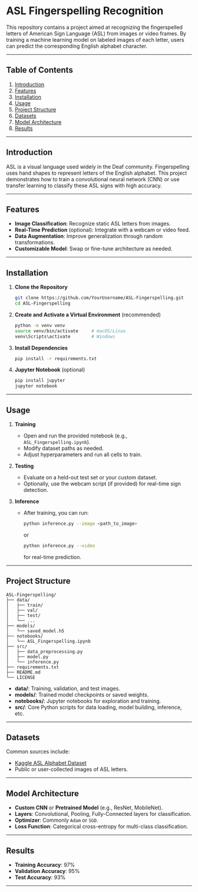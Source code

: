 # ASL Fingerspelling Recognition

This repository contains a project aimed at recognizing the fingerspelled letters of American Sign Language (ASL) from images or video frames. By training a machine learning model on labeled images of each letter, users can predict the corresponding English alphabet character.

---

## Table of Contents

1. [Introduction](#introduction)
2. [Features](#features)
3. [Installation](#installation)
4. [Usage](#usage)
5. [Project Structure](#project-structure)
6. [Datasets](#datasets)
7. [Model Architecture](#model-architecture)
8. [Results](#results)
---

## Introduction

ASL is a visual language used widely in the Deaf community. Fingerspelling uses hand shapes to represent letters of the English alphabet. This project demonstrates how to train a convolutional neural network (CNN) or use transfer learning to classify these ASL signs with high accuracy.

---

## Features

- **Image Classification**: Recognize static ASL letters from images.
- **Real-Time Prediction** (optional): Integrate with a webcam or video feed.
- **Data Augmentation**: Improve generalization through random transformations.
- **Customizable Model**: Swap or fine-tune architecture as needed.

---

## Installation

1. **Clone the Repository**  
   ```bash
   git clone https://github.com/YourUsername/ASL-Fingerspelling.git
   cd ASL-Fingerspelling
   ```

2. **Create and Activate a Virtual Environment** (recommended)  
   ```bash
   python -m venv venv
   source venv/bin/activate     # macOS/Linux
   venv\Scripts\activate        # Windows
   ```

3. **Install Dependencies**  
   ```bash
   pip install -r requirements.txt
   ```

4. **Jupyter Notebook** (optional)  
   ```bash
   pip install jupyter
   jupyter notebook
   ```

---

## Usage

1. **Training**  
   - Open and run the provided notebook (e.g., `ASL_Fingerspelling.ipynb`).
   - Modify dataset paths as needed.
   - Adjust hyperparameters and run all cells to train.

2. **Testing**  
   - Evaluate on a held-out test set or your custom dataset.
   - Optionally, use the webcam script (if provided) for real-time sign detection.

3. **Inference**  
   - After training, you can run:
     ```bash
     python inference.py --image <path_to_image>
     ```
     or
     ```bash
     python inference.py --video
     ```
     for real-time prediction.

---

## Project Structure

```plaintext
ASL-Fingerspelling/
├── data/
│   ├── train/
│   ├── val/
│   ├── test/
│   └── ...
├── models/
│   └── saved_model.h5
├── notebooks/
│   └── ASL_Fingerspelling.ipynb
├── src/
│   ├── data_preprocessing.py
│   ├── model.py
│   └── inference.py
├── requirements.txt
├── README.md
└── LICENSE
```

- **data/**: Training, validation, and test images.
- **models/**: Trained model checkpoints or saved weights.
- **notebooks/**: Jupyter notebooks for exploration and training.
- **src/**: Core Python scripts for data loading, model building, inference, etc.

---

## Datasets

Common sources include:
- [Kaggle ASL Alphabet Dataset](https://www.kaggle.com/grassknoted/asl-alphabet)
- Public or user-collected images of ASL letters.

---

## Model Architecture

- **Custom CNN** or **Pretrained Model** (e.g., ResNet, MobileNet).
- **Layers**: Convolutional, Pooling, Fully-Connected layers for classification.
- **Optimizer**: Commonly `Adam` or `SGD`.
- **Loss Function**: Categorical cross-entropy for multi-class classification.

---

## Results

- **Training Accuracy**: 97%
- **Validation Accuracy**: 95%
- **Test Accuracy**: 93%
  
---
